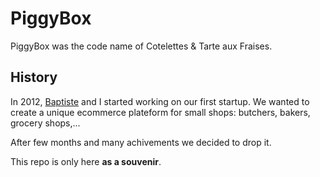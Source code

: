 # PiggyBox

PiggyBox was the code name of Cotelettes & Tarte aux Fraises.

## History

In 2012, [Baptiste](https://github.com/dupuchba) and I started working on our first startup. We wanted to create a unique ecommerce plateform
for small shops: butchers, bakers, grocery shops,...

After few months and many achivements we decided to drop it.

This repo is only here **as a souvenir**.